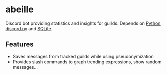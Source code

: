 # abeille
Discord bot providing statistics and insights for guilds. Depends on [Python](https://github.com/python), [discord.py](https://github.com/Rapptz/discord.py) and [SQLite](https://github.com/sqlite/sqlite).

## Features
- Saves messages from tracked guilds while using pseudonymization
- Provides slash commands to graph trending expressions, show random messages...
